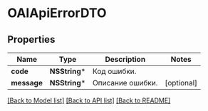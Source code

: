 # OAIApiErrorDTO

## Properties
Name | Type | Description | Notes
------------ | ------------- | ------------- | -------------
**code** | **NSString*** | Код ошибки. | 
**message** | **NSString*** | Описание ошибки. | [optional] 

[[Back to Model list]](../README.md#documentation-for-models) [[Back to API list]](../README.md#documentation-for-api-endpoints) [[Back to README]](../README.md)


